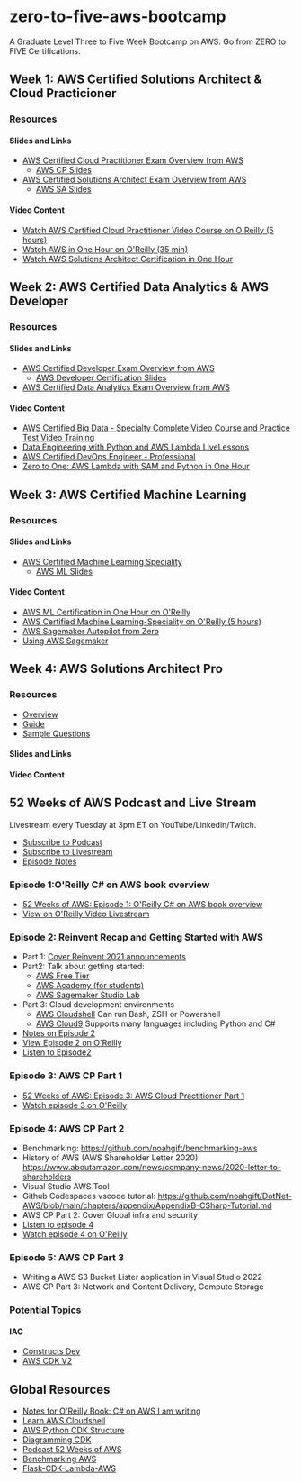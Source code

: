# zero-to-five-aws-bootcamp
A Graduate Level Three to Five Week Bootcamp on AWS. Go from ZERO to FIVE Certifications.

## Week 1:  AWS Certified Solutions Architect & Cloud Practicioner


### Resources

#### Slides and Links
* [AWS Certified Cloud Practitioner Exam Overview from AWS](https://aws.amazon.com/certification/certified-cloud-practitioner/)
  * [AWS CP Slides](https://drive.google.com/drive/folders/1aWlpDJ_Z-UXizsmfNGR-lGUzXnTgMoq3?usp=sharing)   
* [AWS Certified Solutions Architect Exam Overview from AWS](https://aws.amazon.com/certification/certified-solutions-architect-associate/)
  * [AWS SA Slides](https://drive.google.com/drive/folders/1qhlwvlLejIhWa_vHvI7CF29VK3_wSyXr?usp=sharing)

#### Video Content
* [Watch AWS Certified Cloud Practitioner Video Course on O'Reilly (5 hours)](https://learning.oreilly.com/videos/aws-certified-cloud/60644VIDEOPAIML/)
* [Watch AWS in One Hour on O'Reilly (35 min)](https://learning.oreilly.com/videos/aws-in-one/61092021VIDEOPAIMLL/)
* [Watch AWS Solutions Architect Certification in One Hour](https://learning.oreilly.com/videos/aws-solutions-architect/61132021VIDEOPAIML/)

## Week 2:  AWS Certified Data Analytics & AWS Developer

### Resources

#### Slides and Links
* [AWS Certified Developer Exam Overview from AWS](https://aws.amazon.com/certification/certified-developer-associate/)
  * [AWS Developer Certification Slides](https://drive.google.com/drive/folders/1f6Op27XfAW4LajwDFnZ42LHXUQ-gWV2X?usp=sharing) 
* [AWS Certified Data Analytics Exam Overview from AWS](https://aws.amazon.com/certification/certified-data-analytics-specialty/)

#### Video Content
* [AWS Certified Big Data - Specialty Complete Video Course and Practice Test Video Training](https://learning.oreilly.com/videos/aws-certified-big/9780135772324/)
* [Data Engineering with Python and AWS Lambda LiveLessons](https://learning.oreilly.com/videos/data-engineering-with/9780135964330/)
* [AWS Certified DevOps Engineer - Professional](https://learning.oreilly.com/videos/aws-certified-devops/9780136612919/)
* [Zero to One: AWS Lambda with SAM and Python in One Hour](https://learning.oreilly.com/videos/zero-to-one/60304VIDEOPAIML/)

## Week 3:  AWS Certified Machine Learning

### Resources

#### Slides and Links
* [AWS Certified Machine Learning Speciality](https://aws.amazon.com/certification/certified-machine-learning-specialty/)
  * [AWS ML Slides](https://drive.google.com/drive/folders/1lI9v1K0BWbhpbgi6Ri2EmHvbggrEWYpi?usp=sharing)
 
#### Video Content

* [AWS ML Certification in One Hour on O'Reilly](https://learning.oreilly.com/videos/aws-machine-learning/61232021VIDEOPAIML/)
* [AWS Certified Machine Learning-Speciality on O'Reilly (5 hours)](https://learning.oreilly.com/videos/aws-certified-machine/9780135556597/)
* [AWS Sagemaker Autopilot from Zero](https://learning.oreilly.com/videos/aws-sagemaker-autopilot/60262021VIDEOPAIML/)
* [Using AWS Sagemaker](https://learning.oreilly.com/videos/using-aws-sagemaker/11172021VIDEOPAIML/)

## Week 4:  AWS Solutions Architect Pro
### Resources

* [Overview](https://aws.amazon.com/certification/certified-solutions-architect-professional)					
* [Guide](https://d1.awsstatic.com/training-and-certification/docs-sa-pro/AWS-Certified-Solutions-Architect-Professional_Exam-Guide.pdf)					
* [Sample Questions](https://d1.awsstatic.com/training-and-certification/docs-sa-pro/AWS-Certified-Solutions-Architect-Professional_Sample-Questions.pdf)					

#### Slides and Links
#### Video Content

## 52 Weeks of AWS Podcast and Live Stream

Livestream every Tuesday at 3pm ET on YouTube/Linkedin/Twitch.

* [Subscribe to Podcast](https://podcast.paiml.com)
* [Subscribe to Livestream](https://www.youtube.com/c/PragmaticAILabs)
* [Episode Notes](https://github.com/noahgift/aws-bootcamp/blob/main/episodes)

### Episode 1:O'Reilly C# on AWS book overview
 
 * [52 Weeks of AWS: Episode 1: O'Reilly C# on AWS book overview](https://podcast.paiml.com/episodes/52-weeks-of-aws-episode-1-oreilly-c-on-aws-book-overview)
 * [View on O'Reilly Video Livestream](https://learning.oreilly.com/videos/52-weeks-of/12072021VIDEOPAIML/)

### Episode 2:  Reinvent Recap and Getting Started with AWS

* Part 1:  [Cover Reinvent 2021 announcements](https://aws.amazon.com/blogs/aws/top-announcements-of-aws-reinvent-2021/?nc2=h_rei_ht)
* Part2: Talk about getting started:
  * [AWS Free Tier](https://aws.amazon.com/free/)
  * [AWS Academy (for students)](https://aws.amazon.com/training/awsacademy/)
  * [AWS Sagemaker Studio Lab](https://aws.amazon.com/sagemaker/studio-lab/)
* Part 3:  Cloud development environments
  * [AWS Cloudshell](https://aws.amazon.com/cloudshell/) Can run Bash, ZSH or Powershell
  * [AWS Cloud9](https://aws.amazon.com/cloud9/) Supports many languages including Python and C#   
* [Notes on Episode 2](https://github.com/noahgift/aws-bootcamp/blob/main/episodes/episode2-dec14-2021.md)
* [View Episode 2 on O'Reilly](https://learning.oreilly.com/videos/52-weeks-of/12142021VIDEOPAIML/)
* [Listen to Episode2](https://52-weeks-of-cloud.simplecast.com/episodes/52-weeks-of-aws-episode-2-reinvent-2021-and-getting-started-with-aws)

### Episode 3:  AWS CP Part 1

* [52 Weeks of AWS: Episode 3: AWS Cloud Practitioner Part 1](https://52-weeks-of-cloud.simplecast.com/episodes/52-weeks-of-aws-episode-3-aws-cloud-practitioner-part-1)
* [Watch episode 3 on O'Reilly](https://learning.oreilly.com/videos/52-weeks-of/122132021VIDEOPAIML/)

### Episode 4:  AWS CP Part 2

* Benchmarking:  https://github.com/noahgift/benchmarking-aws
* History of AWS (AWS Shareholder Letter 2020):  https://www.aboutamazon.com/news/company-news/2020-letter-to-shareholders
* Visual Studio AWS Tool
* Github Codespaces vscode tutorial:  https://github.com/noahgift/DotNet-AWS/blob/main/chapters/appendix/AppendixB-CSharp-Tutorial.md
* AWS CP Part 2:  Cover Global infra and security
* [Listen to episode 4](https://52-weeks-of-cloud.simplecast.com/episodes/52-weeks-of-aws-episode-4-aws-cloud-practitioner-part-2)
* [Watch episode 4 on O'Reilly](https://learning.oreilly.com/videos/52-weeks-of/122132021VIDEOPAIML/)

### Episode 5:  AWS CP Part 3

* Writing a AWS S3 Bucket Lister application in Visual Studio 2022
* AWS CP Part 3:  Network and Content Delivery, Compute Storage

### Potential Topics

#### IAC

* [Constructs Dev](https://constructs.dev)
* [AWS CDK V2](https://docs.aws.amazon.com/cdk/v2/guide/home.html)

## Global Resources

* [Notes for O'Reilly Book:  C# on AWS I am writing](https://github.com/noahgift/DotNet-AWS)
* [Learn AWS Cloudshell](https://learning.oreilly.com/videos/learn-aws-cloudshell/11212021VIDEOPAIML/)
* [AWS Python CDK Structure](https://aws.amazon.com/blogs/developer/recommended-aws-cdk-project-structure-for-python-applications/)
* [Diagramming CDK](https://github.com/pistazie/cdk-dia)
* [Podcast 52 Weeks of AWS](https://podcast.paiml.com)
* [Benchmarking AWS](https://github.com/noahgift/benchmarking-aws)
* [Flask-CDK-Lambda-AWS](https://github.com/cdk-patterns/serverless/blob/main/the-lambda-trilogy/README.md)

